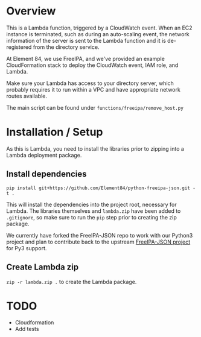 # Overview

This is a Lambda function, triggered by a CloudWatch event. When an EC2 instance is terminated, such as during an auto-scaling event, the network information of the server is sent to the Lambda function and it is de-registered from the directory service.

At Element 84, we use FreeIPA, and we've provided an example CloudFormation stack to deploy the CloudWatch event, IAM role, and Lambda.

Make sure your Lambda has access to your directory server, which probably requires it to run within a VPC and have appropriate network routes available.

The main script can be found under `functions/freeipa/remove_host.py`

# Installation / Setup
As this is Lambda, you need to install the libraries prior to zipping into a Lambda deployment package.

## Install dependencies
`pip install git+https://github.com/Element84/python-freeipa-json.git -t .` 

This will install the dependencies into the project root, necessary for Lambda.  The libraries themselves and `lambda.zip` have been added to `.gitignore`, so make sure to run the `pip` step prior to creating the zip package.

We currently have forked the FreeIPA-JSON repo to work with our Python3 project and plan to contribute back to the upstream [FreeIPA-JSON project](https://github.com/nordnet/python-freeipa-json) for Py3 support.

## Create Lambda zip
`zip -r lambda.zip .` to create the Lambda package.

# TODO

* Cloudformation
* Add tests
